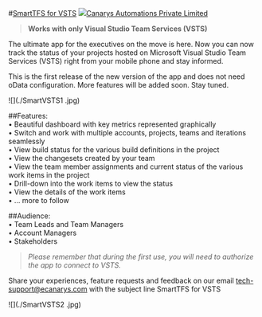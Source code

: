 
#[SmartTFS for VSTS](https://play.google.com/store/apps/details?id=com.canarys.smart.tfs) 
![](./media/canarys.jpg)[Canarys Automations Private Limited](https://play.google.com/store/apps/developer?id=Canarys+Automations+Private+Limited)


> <b>Works with only Visual Studio Team Services (VSTS)</b>

The ultimate app for the executives on the move is here. Now you can now
track the status of your projects hosted on Microsoft Visual Studio Team
Services (VSTS) right from your mobile phone and stay informed.

This is the first release of the new version of the app and does not
need oData configuration. More features will be added soon. Stay tuned.

![](./SmartVSTS1 .jpg)

##Features:  
  • Beautiful dashboard with key metrics represented graphically  
  • Switch and work with multiple accounts, projects, teams and iterations
    seamlessly  
  • View build status for the various build definitions in the project  
  • View the changesets created by your team  
  • View the team member assignments and current status of the various
    work items in the project  
  • Drill-down into the work items to view the status  
  • View the details of the work items  
  • … more to follow

##Audience:  
  • Team Leads and Team Managers  
  • Account Managers  
  • Stakeholders

> *Please remember that during the first use, you will need to authorize
the app to connect to VSTS.*

Share your experiences, feature requests and feedback on our email
tech-support@ecanarys.com with the subject line SmartTFS for VSTS

![](./SmartVSTS2 .jpg)

